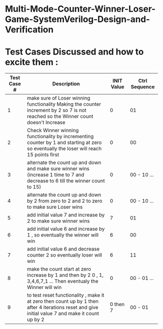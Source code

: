 # Multi-Mode-Counter-Winner-Loser-Game-SystemVerilog-Design-and-Verification


# Test Cases Discussed and how to excite them :

| Test Case # | Description | INIT Value | Ctrl Sequence 
| --- | --- | --- | --- |
| 1 | make sure of Loser winning functionality Making the counter increment by 2 so 7 is not reached so the Winner count doesn't Increase | 0 | 01
| 2 | Check Winner winning functionality by incrementing counter by 1 and starting at zero so eventually the loser will reach 15 points first | 0 | 00
| 3 | alternate the count up and down and make sure winner wins (increase 1 time to 7 and decrease to 6 till the winner count to 15) | 0 | 00 - 10 ... 
| 4 | alternate the count up and down by 2 from zero to 2 and 2 to zero to make sure Loser wins | 0 | 00 - 10 ... 
| 5 | add initial value 7 and increase by 2 to make sure winner wins | 7 | 01
| 6 | add initial value 6 and increase by 1 , so eventually the winner will win | 6 | 00
| 7 | add initial value 6 and decrease counter 2 so eventually loser will win | 6 | 11
| 8 | make the count start at zero increase by 1 and then by 2 0 , 1, 3,4,6,7,1 ... Then eventualy the Winner will win | 0 | 00 - 01 ...
| 9 | to test reset functionality , make it at zero then count up by 1 then after 4 iterations reset and give initial value 7 and make it count up by 2  | 0 then  7 | 00 - 01 






